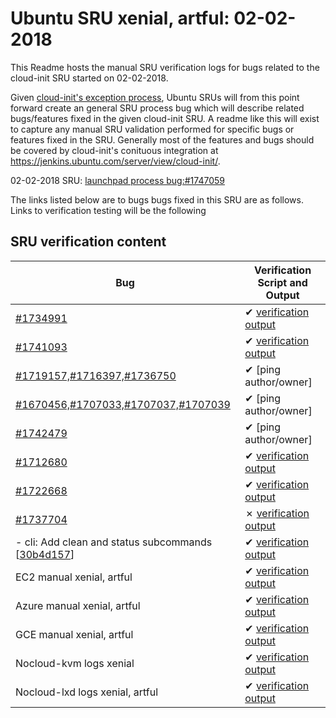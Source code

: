 Ubuntu SRU xenial, artful: 02-02-2018
=====
This Readme hosts the manual SRU verification logs for bugs related to the cloud-init SRU started on 02-02-2018.

Given [cloud-init's exception process](https://wiki.ubuntu.com/CloudinitUpdates), Ubuntu SRUs will from this point forward create an general SRU process bug which will describe related bugs/features fixed in the given cloud-init SRU. A readme like this will exist to capture any manual SRU validation performed for specific bugs or features fixed in the SRU. Generally most of the features and bugs should be covered by cloud-init's conituous integration at https://jenkins.ubuntu.com/server/view/cloud-init/.


02-02-2018 SRU: [launchpad process bug:#1747059](https://pad.lv/1747059)


The links listed below are to bugs bugs fixed in this SRU are as follows. Links to verification testing will be the following


## SRU verification content
| Bug | Verification Script and Output |
| -------- |  -------- |
| [#1734991](http://pad.lv/1734991) | ✔ [verification output](../bugs/lp-1734991.txt) |
| [#1741093](http://pad.lv/1741093) | ✔ [verification output](../bugs/lp-1741093.txt) |
| [#1719157,#1716397,#1736750](http://pad.lv/1719157) | ✔ [ping author/owner] |
| [#1670456,#1707033,#1707037,#1707039](http://pad.lv/1670456) | ✔ [ping author/owner] |
| [#1742479](http://pad.lv/1742479) | ✔ [ping author/owner] |
| [#1712680](http://pad.lv/1712680) | ✔ [verification output](../bugs/lp-1712680.txt) |
| [#1722668](http://pad.lv/1722668) | ✔ [verification output](../bugs/lp-1722668.txt) |
| [#1737704](http://pad.lv/1737704) | ✗ [verification output](../bugs/lp-1737704.txt) |
| - cli: Add clean and status subcommands \[[30b4d157](https://git.launchpad.net/cloud-init/commit/?id=30b4d157)\] | ✔ [verification output](../manual/ec2-sru-17.2.35.txt)|
| EC2 manual xenial, artful | ✔ [verification output](../manual/ec2-sru-17.2.35.txt) |
| Azure manual xenial, artful | ✔ [verification output](../manual/azure-sru-17.2.35.txt) |
| GCE manual xenial, artful | ✔ [verification output](../manual/gce-sru-17.2.35.txt) |
| Nocloud-kvm logs xenial | ✔ [verification output](../manual/nocloud-kvm-sru-17.2.35.txt) |
| Nocloud-lxd logs xenial, artful | ✔ [verification output](../manual/nocloud-lxd-sru-17.2.35.txt) |
